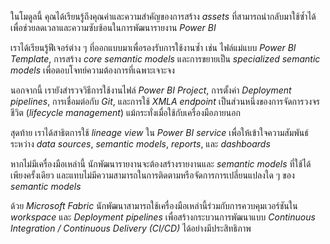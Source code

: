 
ในโมดูลนี้ คุณได้เรียนรู้ถึงคุณค่าและความสำคัญของการสร้าง _assets_ ที่สามารถนำกลับมาใช้ซ้ำได้ เพื่อช่วยลดเวลาและความซับซ้อนในการพัฒนารายงาน _Power BI_

เราได้เรียนรู้ฟีเจอร์ต่าง ๆ ที่ออกแบบมาเพื่อรองรับการใช้งานซ้ำ เช่น ไฟล์แม่แบบ _Power BI Template_, การสร้าง _core semantic models_ และการขยายเป็น _specialized semantic models_ เพื่อตอบโจทย์ความต้องการที่เฉพาะเจาะจง

นอกจากนี้ เรายังสำรวจวิธีการใช้งานไฟล์ _Power BI Project_, การตั้งค่า _Deployment pipelines_, การเชื่อมต่อกับ _Git_, และการใช้ _XMLA endpoint_ เป็นส่วนหนึ่งของการจัดการวงจรชีวิต (_lifecycle management_) แม้กระทั่งเมื่อใช้กับเครื่องมือภายนอก

สุดท้าย เราได้สาธิตการใช้ _lineage view_ ใน _Power BI service_ เพื่อให้เข้าใจความสัมพันธ์ระหว่าง _data sources_, _semantic models_, _reports_, และ _dashboards_

หากไม่มีเครื่องมือเหล่านี้ นักพัฒนารายงานจะต้องสร้างรายงานและ _semantic models_ ที่ใช้ได้เพียงครั้งเดียว และแทบไม่มีความสามารถในการติดตามหรือจัดการการเปลี่ยนแปลงใด ๆ ของ _semantic models_

ด้วย _Microsoft Fabric_ นักพัฒนาสามารถใช้เครื่องมือเหล่านี้ร่วมกับการควบคุมเวอร์ชันใน _workspace_ และ _Deployment pipelines_ เพื่อสร้างกระบวนการพัฒนาแบบ _Continuous Integration / Continuous Delivery (CI/CD)_ ได้อย่างมีประสิทธิภาพ